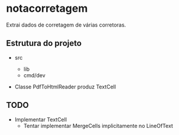 # notacorretagem
Extrai dados de corretagem de várias corretoras.

## Estrutura do projeto
- src
    - lib
    - cmd/dev

- Classe PdfToHtmlReader produz TextCell

## TODO 
- Implementar TextCell
  - Tentar implementar MergeCells implicitamente no LineOfText